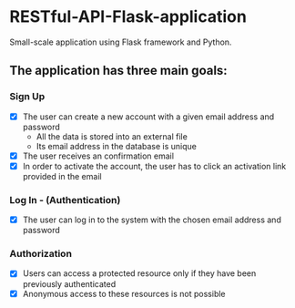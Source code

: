 # RESTful-API-Flask-application
Small-scale application using Flask framework and Python.
## The application has three main goals:
### Sign Up
- [x] The user can create a new account with a given email address and password
  - All the data is stored into an external file
  - Its email address in the database is unique
- [x] The user receives an confirmation email
- [x] In order to activate the account, the user has to click an activation link provided in the email 
### Log In - (Authentication)
- [x] The user can log in to the system with the chosen email address and password
### Authorization
- [x] Users can access a protected resource only if they have been previously authenticated
- [x] Anonymous access to these resources is not possible
